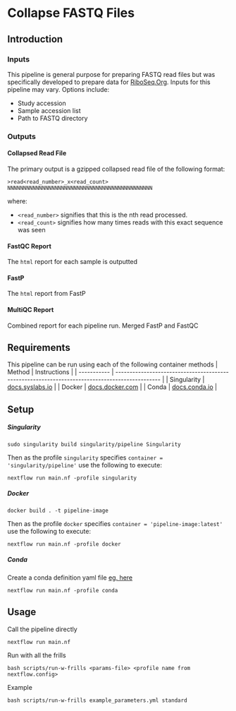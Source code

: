 
# Collapse FASTQ Files
## Introduction 

### Inputs
This pipeline is general purpose for preparing FASTQ read files but was specifically developed to prepare data for [RiboSeq.Org](https://riboseq.org/). 
Inputs for this pipeline may vary. Options include:
- Study accession
- Sample accession list 
- Path to FASTQ directory

### Outputs
#### Collapsed Read File
The primary output is a gzipped collapsed read file of the following format:
```
>read<read_number>_x<read_count>
NNNNNNNNNNNNNNNNNNNNNNNNNNNNNNNNNNNNNNNNNNNNNN
```
where:
- `<read_number>` signifies that this is the nth read processed. 
- `<read_count>` signifies how many times reads with this exact sequence was seen

#### FastQC Report 
The `html` report for each sample is outputted 

#### FastP
The `html` report from FastP 

#### MultiQC Report
Combined report for each pipeline run. Merged FastP and FastQC 

## Requirements 
This pipeline can be run using each of the following container methods
| Method      | Instructions                                                                                   |
| ----------- | ---------------------------------------------------------------------------------------------- |
| Singularity | [docs.syslabs.io](https://docs.sylabs.io/guides/3.0/user-guide/installation.html)              |
| Docker      | [docs.docker.com](https://docs.docker.com/engine/install/)                                     |
| Conda       | [docs.conda.io](https://docs.conda.io/projects/conda/en/latest/user-guide/install/index.html)  |


## Setup
##### Singularity
```
sudo singularity build singularity/pipeline Singularity
```
Then as the profile `singularity` specifies `container = 'singularity/pipeline'` use the following to execute:
```
nextflow run main.nf -profile singularity
```

##### Docker
```
docker build . -t pipeline-image
```
Then as the profile `docker` specifies `container = 'pipeline-image:latest'` use the following to execute:
```
nextflow run main.nf -profile docker
```

##### Conda 
Create a conda definition yaml file [eg. here](conda/example.yml)
```
nextflow run main.nf -profile conda
```

## Usage
Call the pipeline directly
```
nextflow run main.nf
```

Run with all the frills
```
bash scripts/run-w-frills <params-file> <profile name from nextflow.config>
```
Example
```
bash scripts/run-w-frills example_parameters.yml standard
```


